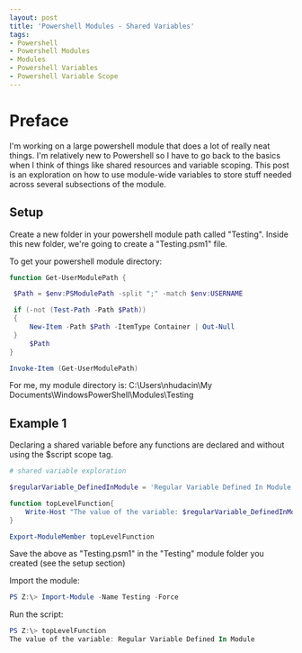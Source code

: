 ```yaml
---
layout: post
title: 'Powershell Modules - Shared Variables'
tags:
- Powershell
- Powershell Modules
- Modules
- Powershell Variables
- Powershell Variable Scope
---
```



# Preface
I'm working on a large powershell module that does a lot of really neat things. I'm relatively new to Powershell so I have to go back to the basics when I think of things like shared resources and variable scoping. This post is an exploration on how to use module-wide variables to store stuff needed across several subsections of the module.

## Setup
Create a new folder in your powershell module path called "Testing". Inside this new folder, we're going to create a "Testing.psm1" file.

To get your powershell module directory:

```powershell
function Get-UserModulePath {

 $Path = $env:PSModulePath -split ";" -match $env:USERNAME

 if (-not (Test-Path -Path $Path))
 {
     New-Item -Path $Path -ItemType Container | Out-Null
 }
     $Path
}

Invoke-Item (Get-UserModulePath)

```

For me, my module directory is: C:\Users\nhudacin\My Documents\WindowsPowerShell\Modules\Testing

## Example 1
Declaring a shared variable before any functions are declared and without using the $script scope tag.

```powershell
# shared variable exploration

$regularVariable_DefinedInModule = 'Regular Variable Defined In Module'

function topLevelFunction{
    Write-Host "The value of the variable: $regularVariable_DefinedInModule"
}

Export-ModuleMember topLevelFunction
```

Save the above as "Testing.psm1" in the "Testing" module folder you created (see the setup section)

Import the module:

```powershell
PS Z:\> Import-Module -Name Testing -Force
```

Run the script:

```powershell
PS Z:\> topLevelFunction
The value of the variable: Regular Variable Defined In Module
```
